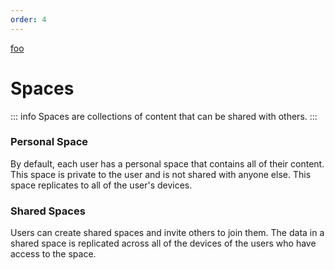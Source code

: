 ```yaml
---
order: 4
---
```


[foo](lakjwelfjkawe)

# Spaces

::: info Spaces are collections of content that can be shared with others.
:::

### Personal Space

By default, each user has a personal space that contains all of their content. This space is private to the user and is not shared with anyone else. This space replicates to all of the user's devices.

### Shared Spaces

Users can create shared spaces and invite others to join them. The data in a shared space is replicated across all of the devices of the users who have access to the space.
